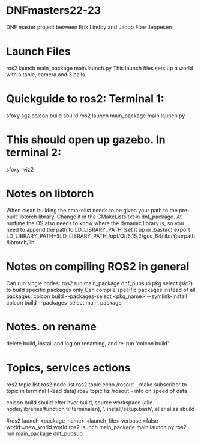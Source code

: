 # DNFmasters22-23
DNF master project between Erik Lindby and Jacob Fløe Jeppesen

# Launch Files
ros2 launch main_package main.launch.py
This launch files sets up a world with a table, camera and 3 balls.

# Quickguide to ros2: Terminal 1:
sfoxy
sgz
colcon build
sbuild
ros2 launch main_package main.launch.py
# This should open up gazebo. In terminal 2:
sfoxy
rviz2

# Notes on libtorch
When clean building the cmakelist needs to be given your path to the pre-built libtorch library. Change it in the CMakeLists.txt in dnf_package.
At runtime the OS also needs to know where the dynamic library is, so you need to append the path to LD_LIBRARY_PATH (set it up in .bashrc)
    export LD_LIBRARY_PATH=$LD_LIBRARY_PATH:/opt/Qt/5.15.2/gcc_64/lib:/Yourpath/libtorch/lib


# Notes on compiling ROS2 in general
Can run single nodes: ros2 run main_package dnf_pubsub
pkg select (sic?) to build specific packages only
Can compile specific packages instead of all packages: colcon build --packages-select <pkg_name> --symlink-install
colcon build --packages-select main_package

# Notes. on rename
delete build, install and log on renaming, and re-run 'colcon build'


# Topics, services actions
ros2 topic list
ros2 node list
ros2 topic echo /rosout            - make subscriber to topic in terminal (Read data)
ros2 topic hz /rosout              - info on speed of data


colcon build
sbuild
efter hver build, source workspace (alle noder/libraries/function til terminalen), '. install/setup.bash', eller alias sbuild

#ros2 launch <package_name> <launch_file> verbose:=false world:=new_world.world 
ros2 launch main_package main.launch.py
ros2 run main_package dnf_pubsub

